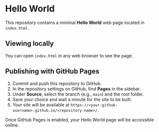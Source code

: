 # Hello World

This repository contains a minimal **Hello World** web page located in `index.html`.

## Viewing locally

You can open `index.html` in any web browser to see the page.

## Publishing with GitHub Pages

1. Commit and push this repository to GitHub.
2. In the repository settings on GitHub, find **Pages** in the sidebar.
3. Under **Source**, select the branch (e.g., `main`) and the root folder.
4. Save your choice and wait a minute for the site to be built.
5. Your site will be available at `https://<your-github-username>.github.io/<repository-name>/`.

Once GitHub Pages is enabled, your Hello World page will be accessible online.

